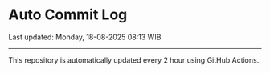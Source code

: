# Auto Commit Log

Last updated: Monday, 18-08-2025 08:13 WIB

---

This repository is automatically updated every 2 hour using GitHub Actions.
